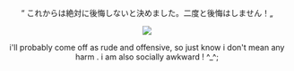 <p align="center">
“ これからは絶対に後悔しないと決めました。二度と後悔はしません！„
</p>

<p align="center" width="50" height="50">
  <img src="https://i.pinimg.com/originals/75/18/f7/7518f7f196c53056b16c91382092e8b4.jpg" />
</p>
<p align="center">
i'll probably come off as rude and offensive, so just know i don't mean any harm . i am also socially awkward ! ^_^;
</p>
